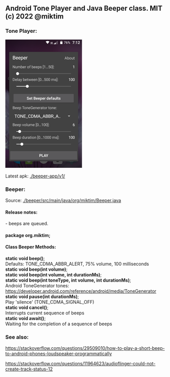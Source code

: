 ## Android Tone Player and Java Beeper class. MIT (c) 2022 @miktim

### Tone Player:  

<img
  src="./markdown/beeper-app-screenshot.png"
  alt="Search" height=400 width=240/>  
  
Latest apk: [./beeper-app/v1/](./beeper-app/v1/)  

### Beeper:
Source: [./beeper/src/main/java/org/miktim/Beeper.java](./beeper/src/main/java/org/miktim/)  

#### Release notes:  
\- beeps are queued.  
#### package org.miktim;  
#### Class Beeper Methods:  
**static void beep()**;  
Defaults: TONE_CDMA_ABBR_ALERT, 75% volume, 100 milliseconds  
**static void beep(int volume)**;  
**static void beep(int volume, int durationMs)**;  
**static void beep(int toneType, int volume, int durationMs)**;  
Android ToneGenerator tones:  
https://developer.android.com/reference/android/media/ToneGenerator  
**static void pause(int durationMs)**;  
Play 'silence' (TONE_CDMA_SIGNAL_OFF)  
**static void cancel()**;  
Interrupts current sequence of beeps  
**static void await()**;  
Waiting for the completion of a sequence of beeps  
  
### See also:  
https://stackoverflow.com/questions/29509010/how-to-play-a-short-beep-to-android-phones-loudspeaker-programmatically  

https://stackoverflow.com/questions/11964623/audioflinger-could-not-create-track-status-12  
